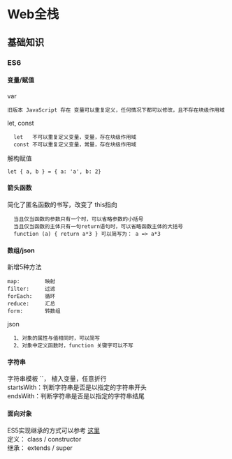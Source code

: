 # Web全栈

## 基础知识
### ES6
#### 变量/赋值
var 
    
    旧版本 JavaScript 存在 变量可以重复定义，任何情况下都可以修改，且不存在块级作用域

let, const

      let   不可以重复定义变量，变量，存在块级作用域
      const 不可以重复定义变量，常量，存在块级作用域

解构赋值

    let { a, b } = { a: 'a', b: 2}

#### 箭头函数
  简化了匿名函数的书写，改变了 this指向

      当且仅当函数的参数只有一个时，可以省略参数的小括号
      当且仅当函数的主体只有一句return语句时，可以省略函数主体的大括号
      function (a) { return a*3 } 可以简写为： a => a*3
    
#### 数组/json
  新增5种方法

    map:        映射
    filter:     过滤
    forEach:    循环
    reduce:     汇总
    form:       转数组


  json

      1、对象的属性与值相同时，可以简写
      2、对象中定义函数时，function 关键字可以不写
  

#### 字符串
  字符串模板 ``， 植入变量，任意折行  
  startsWith：判断字符串是否是以指定的字符串开头  
  endsWith：判断字符串是否是以指定的字符串结尾  


#### 面向对象
  ES5实现继承的方式可以参考 [这里](/fore/base/继承)  
  定义： class / constructor  
  继承： extends / super  







